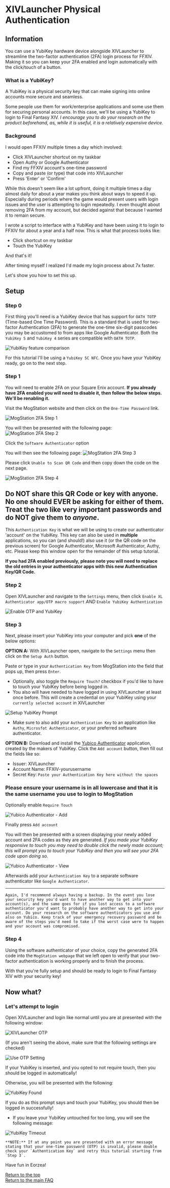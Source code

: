 # XIVLauncher Physical Authentication

## Information

You can use a YubiKey hardware device alongside XIVLauncher to streamline the two-factor authentication (2FA) login process for FFXIV. Making it so you can  keep your 2FA enabled and login automatically with the click/touch of a button.

### What is a YubiKey?

A YubiKey is a physical security key that can make signing into online accounts more secure and seamless.

Some people use them for work/enterprise applications and some use them for securing personal accounts. In this case, we'll be using a YubiKey to login to Final Fantasy XIV. *I encourage you to do your research on the product beforehand, as, while it is useful, it is a relatively expensive device.*

### Background

I would open FFXIV multiple times a day which involved:

- Click XIVLauncher shortcut on my taskbar
- Open Authy or Google Authenticator
- Find my FFXIV account's one-time password
- Copy and paste (or type) that code into XIVLauncher
- Press 'Enter' or 'Confirm'

While this doesn't seem like a lot upfront, doing it multiple times a day almost daily for about a year makes you think about ways to speed it up. Especially during periods where the game would present users with login issues and the user is attempting to login repeatedly. I even thought about removing 2FA from my account, but decided against that because I wanted it to remain secure.

I wrote a script to interface with a YubiKey and have been using it to login to FFXIV for about a year and a half now. This is what that process looks like:

- Click shortcut on my taskbar
- Touch the YubiKey

And that's it!

After timing myself I realized I'd made my login process about 7x faster.

Let's show you how to set this up.

## Setup

### Step 0

First thing you'll need is a YubiKey device that has support for `OATH TOTP` (Time-based One Time Password). This is a standard that is used for two-factor Authentication (2FA) to generate the one-time six-digit passcodes you may be accustomed to from apps like Google Authenticator. Both the `YubiKey 5` and `YubiKey 4` series are compatible with `OATH TOTP`.

![YubiKey feature comparison](images/2fa_yubi.png)

For this tutorial I'll be using a `YubiKey 5C NFC`. Once you have your YubiKey ready, go on to the next step.

### Step 1

You will need to enable 2FA on your Square Enix account. **If you already have 2FA enabled you will need to disable it, then follow the below steps. We'll be renabling it.**

Visit the MogStation website and then click on the `One-Time Password` link.

![MogStation 2FA Step 1](images/2fa_flow_0.png)

You will then be presented with the following page:
![MogStation 2FA Step 2](images/2fa_flow_1.png)

Click the `Software Authenticator` option

You will then see the following page:
![MogStation 2FA Step 3](images/2fa_flow_2.png)

Please click `Unable to Scan QR Code` and then copy down the code on the next page.

![MogStation 2FA Step 4](images/2fa_flow_3.png)

## **Do NOT share this QR Code or key with anyone. No one should EVER be asking for either of them. Treat the two like very important passwords and do NOT give them to *anyone*.**

This `Authentication Key` is what we will be using to create our authenticator 'account' on the YubiKey. This key can also be used in **multiple** applications, so you can (and should!) also use it (or the QR code on the previous screen) for Google Authenticator, Microsoft Authenticator, Authy, etc. Please keep this window open for the remainder of this setup tutorial.

**If you had 2FA enabled previously, please note you will need to replace the old entries in your authenticator apps with this new Authentication Key/QR Code.**

### Step 2

Open XIVLauncher and navigate to the `Settings` menu, then click `Enable XL Authenticator app/OTP macro support` *AND* `Enable YubiKey Authentication`

![Enable OTP and YubiKey](images/2fa_otp_settings.png)

### Step 3

Next, please insert your YubiKey into your computer and pick **one** of the below options:

**OPTION A:** With XIVLauncher open, navigate to the `Settings` menu then click on the `Setup Auth` button.

Paste or type in your `Authentication Key` from MogStation into the field that pops up, then press `Enter`.

- Optionally, also toggle the `Require Touch?` checkbox if you'd like to have to touch your YubiKey before being logged in.
- You also will have needed to have logged in using XIVLauncher at least once before. This will create a credential on your YubiKey using your `currently selected account` in XIVLauncher

![Setup YubiKey Prompt](images/2fa_otp_setup.png)

- Make sure to also add your `Authentication Key` to an application like `Authy`, `Microsfot Authenticator`, or your preferred software authenticator.

**OPTION B:** Download and install the [Yubico Authenticator](https://www.yubico.com/products/yubico-authenticator/) application, created by the makers of YubiKey. Click the `Add account` button, then fill out the fields like so:

- Issuer: XIVLauncher
- Account Name: FFXIV-yourusername
- Secret Key: `Paste your Authentication Key here without the spaces`


### Please ensure your username is in all lowercase and that it is the same username you use to login to MogStation

Optionally enable `Require Touch`

![Yubico Authenticator - Add](images/2fa_yubico_add.png)

Finally press `Add account`

You will then be presented with a screen displaying your newly added account and 2FA codes as they are generated. *If you made your YubiKey responsive to touch you may need to double click the newly made account; this will prompt you to touch your YubiKey and then you will see your 2FA code upon doing so.*

![Yubico Authenticator - View](images/2fa_yubico_view.png)

Afterwards add your `Authentication Key` to a separate software authenticator like `Google Authenticator`.

---

```text
Again, I'd recommend always having a backup. In the event you lose your security key you'd want to have another way to get into your account(s), and the same goes for if you lost access to a software authenticator you'd want to probably have another way to get into your account. Do your research on the software authenticators you use and also on Yubico. Keep track of your emergency recovery password and be aware of the steps you'd need to take if the worst case were to happen and your account was compromised.
```

### Step 4

Using the software authenticator of your choice, copy the generated 2FA code into the `MogStation webpage` that we left open to verify that your two-factor authentication is working properly and to finish the process.

With that you're fully setup and should be ready to login to Final Fantasy XIV with your security key!

## Now what?

### Let's attempt to login

Open XIVLauncher and login like normal until you are at presented with the following window:

![XIVLauncher OTP](images/2fa_otp_xivlauncher.png)

(If you aren't seeing the above, make sure that the following settings are checked)

![Use OTP Setting](images/2fa_otp_use.png)

If your YubiKey is inserted, and you opted to not require touch, then you should be logged in automatically!

Otherwise, you will be presented with the following:

![YubiKey Found](images/2fa_otp_yubikey.png)

If you do as this prompt says and touch your YubiKey, you should then be logged in successfully!

- If you leave your YubiKey untouched for too long, you will see the following message:

![YubiKey Timeout](images/2fa_otp_timeout.png)

```text
**NOTE:** If at any point you are presented with an error message stating that your one-time password (OTP) is invalid, please double check your `Authentication Key` and retry this tutorial starting from `Step 3`.
```

Have fun in Eorzea!

[Return to the top](#information)\
<a href="{{ site.github.baseurl }}/">Return to the main FAQ</a>
